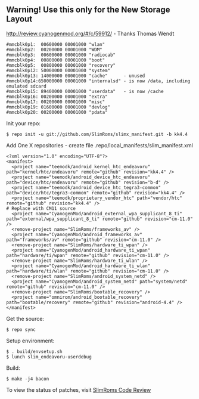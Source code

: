 Warning!  Use this only for the New Storage Layout 
--------------------------------------------------

http://review.cyanogenmod.org/#/c/59912/ - Thanks Thomas Wendt


    #mmcblk0p1:  00600000 00001000 "wlan"
    #mmcblk0p2:  00200000 00001000 "WDM"
    #mmcblk0p3:  00600000 00001000 "radiocab"
    #mmcblk0p4:  00800000 00001000 "boot"
    #mmcblk0p5:  00800000 00001000 "recovery"
    #mmcblk0p12: 50000000 00001000 "system"
    #mmcblk0p13: 14000000 00001000 "cache"      - unused
    #mmcblk0p14:650000000 00001000 "internalsd" - is now /data, including emulated sdcard
    #mmcblk0p15: 89400000 00001000 "userdata"   - is now /cache
    #mmcblk0p16: 00200000 00001000 "extra"
    #mmcblk0p17: 00200000 00001000 "misc"
    #mmcblk0p19: 01600000 00001000 "devlog"
    #mmcblk0p20: 00200000 00001000 "pdata"

Init your repo:

    $ repo init -u git://github.com/SlimRoms/slimx_manifest.git -b kk4.4

Add One X repositories - create file .repo/local_manifests/slim_manifest.xml

    <?xml version="1.0" encoding="UTF-8"?>
    <manifest>
      <project name="teemodk/android_kernel_htc_endeavoru" path="kernel/htc/endeavoru" remote="github" revision="kk4.4" />
      <project name="teemodk/android_device_htc_endeavoru" path="device/htc/endeavoru" remote="github" revision="b-d" />
      <project name="teemodk/android_device_htc_tegra3-common" path="device/htc/tegra3-common" remote="github" revision="kk4.4" />
      <project name="teemodk/proprietary_vendor_htc" path="vendor/htc" remote="github" revision="kk4.4" />
    # Replace with CM11 source
      <project name="CyanogenMod/android_external_wpa_supplicant_8_ti" path="external/wpa_supplicant_8_ti" remote="github" revision="cm-11.0" />
      <remove-project name="SlimRoms/frameworks_av" />
      <project name="CyanogenMod/android_frameworks_av" path="frameworks/av" remote="github" revision="cm-11.0" />
      <remove-project name="SlimRoms/hardware_ti_wpan" />
      <project name="CyanogenMod/android_hardware_ti_wpan" path="hardware/ti/wpan" remote="github" revision="cm-11.0" />
      <remove-project name="SlimRoms/hardware_ti_wlan" />
      <project name="CyanogenMod/android_hardware_ti_wlan" path="hardware/ti/wlan" remote="github" revision="cm-11.0" />
      <remove-project name="SlimRoms/android_system_netd" />
      <project name="CyanogenMod/android_system_netd" path="system/netd" remote="github" revision="cm-11.0" />
      <remove-project name="SlimRoms/bootable_recovery" />
      <project name="omnirom/android_bootable_recovery" path="bootable/recovery" remote="github" revision="android-4.4" />
    </manifest>


Get the source:

    $ repo sync

Setup environment:

    $ . build/envsetup.sh
    $ lunch slim_endeavoru-userdebug

Build:

    $ make -j4 bacon




To view the status of patches, visit [SlimRoms Code Review](http://gerrit.slimroms.net)

